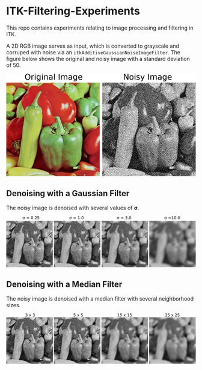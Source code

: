 # ITK-Filtering-Experiments

This repo contains experiments relating to image processing and filtering in ITK. 

A 2D RGB image serves as input, which is converted to grayscale and corruped with noise via an `itkAdditiveGaussianNoiseImageFilter`. The figure below shows the original and noisy image with a standard deviation of 50.

<p align="center">
  <img src="https://github.com/jamesfishbaugh/ITK-Filtering-Experiments/blob/main/data/figures/original_and_noisy.png" width="700" >
</p>

## Denoising with a Gaussian Filter

The noisy image is denoised with several values of **σ**.

<p align="center">
  <img src="https://github.com/jamesfishbaugh/ITK-Filtering-Experiments/blob/main/data/figures/gaussian_results.png" width="1000" >
</p>

## Denoising with a Median Filter

The noisy image is denoised with a median filter with several neighborhood sizes.

<p align="center">
  <img src="https://github.com/jamesfishbaugh/ITK-Filtering-Experiments/blob/main/data/figures/median_results.png" width="1000" >
</p>
